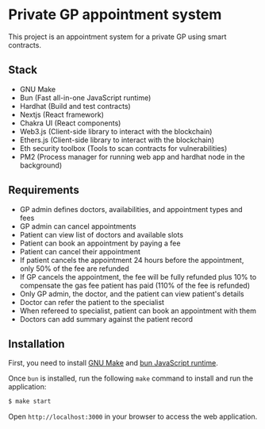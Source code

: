 # Private GP appointment system
This project is an appointment system for a private GP using smart contracts.

## Stack

- GNU Make
- Bun (Fast all-in-one JavaScript runtime)
- Hardhat (Build and test contracts)
- Nextjs (React framework)
- Chakra UI (React components)
- Web3.js (Client-side library to interact with the blockchain)
- Ethers.js (Client-side library to interact with the blockchain)
- Eth security toolbox (Tools to scan contracts for vulnerabilities)
- PM2 (Process manager for running web app and hardhat node in the background)

## Requirements

- GP admin defines doctors, availabilities, and appointment types and fees
- GP admin can cancel appointments
- Patient can view list of doctors and available slots
- Patient can book an appointment by paying a fee
- Patient can cancel their appointment
- If patient cancels the appointment 24 hours before the appointment, only 50% of the fee are refunded
- If GP cancels the appointment, the fee will be fully refunded plus 10% to compensate the gas fee patient has paid (110% of the fee is refunded)
- Only GP admin, the doctor, and the patient can view patient's details
- Doctor can refer the patient to the specialist
- When refereed to specialist, patient can book an appointment with them
- Doctors can add summary against the patient record

## Installation

First, you need to install [GNU Make](https://www.gnu.org/software/make/) and [bun JavaScript runtime](https://bun.sh).

Once `bun` is installed, run the following `make` command to install and run the application:

```sh
$ make start
```

Open `http://localhost:3000` in your browser to access the web application.